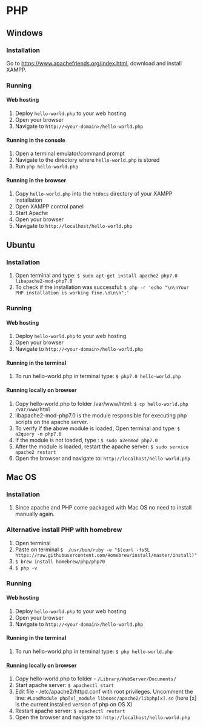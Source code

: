# PHP

## Windows
### Installation

Go to https://www.apachefriends.org/index.html, download and install XAMPP.

### Running

#### Web hosting

1. Deploy `hello-world.php` to your web hosting
2. Open your browser
3. Navigate to `http://<your-domain>/hello-world.php`


#### Running in the console

1. Open a terminal emulator/command prompt
2. Navigate to the directory where `hello-world.php` is stored
3. Run `php hello-world.php`

#### Running in the browser

1. Copy `hello-world.php` into the `htdocs` directory of your XAMPP installation
2. Open XAMPP control panel
3. Start Apache
4. Open your browser
5. Navigate to `http://localhost/hello-world.php`

## Ubuntu

### Installation
1. Open terminal and type:
	`$ sudo apt-get install apache2 php7.0 libapache2-mod-php7.0`
2. To check if the installation was successful:
	`$ php -r 'echo "\n\nYour PHP installation is working fine.\n\n\n";'`

### Running

#### Web hosting

1. Deploy `hello-world.php` to your web hosting
2. Open your browser
3. Navigate to `http://<your-domain>/hello-world.php`

#### Running in the terminal
1. To run hello-world.php in terminal type:
	`$ php7.0 hello-world.php`

#### Running locally on browser
1. Copy hello-world.php to folder /var/www/html:
	`$ cp hello-world.php /var/www/html`
2. libapache2-mod-php7.0 is the module responsible for executing php scripts on the apache server.
3. To verify if the above module is loaded, Open terminal and type:
	`$ a2query -m php7.0`
4. If the module is not loaded, type :
	`$ sudo a2enmod php7.0`
5. After the module is loaded, restart the apache server:
	`$ sudo service apache2 restart`
6. Open the browser and navigate to:
	`http://localhost/hello-world.php`

## Mac OS

### Installation
1. Since apache and PHP come packaged with Mac OS no need to install manually again.

### Alternative install PHP with homebrew

1. Open terminal
2. Paste on terminal ```$  /usr/bin/ruby -e "$(curl -fsSL https://raw.githubusercontent.com/Homebrew/install/master/install)" ```
3. ``` $ brew install homebrew/php/php70 ```
4. ``` $ php -v ```

### Running

#### Web hosting

1. Deploy `hello-world.php` to your web hosting
2. Open your browser
3. Navigate to `http://<your-domain>/hello-world.php`

#### Running in the terminal
1. To run hello-world.php in terminal type:
	`$ php hello-world.php`

#### Running locally on browser
1. Copy hello-world.php to folder - `/Library/WebServer/Documents/`
2. Start apache server:
	`$ apachectl start`
3. Edit file - /etc/apache2/httpd.conf with root privileges.
     Uncomment the line:
	`#LoadModule php[x]_module libexec/apache2/libphp[x].so`
	(here [x] is the current installed version of php on OS X)
4. Restart apache server:
	`$ apachectl restart`
5. Open the browser and navigate to:
	`http://localhost/hello-world.php`

